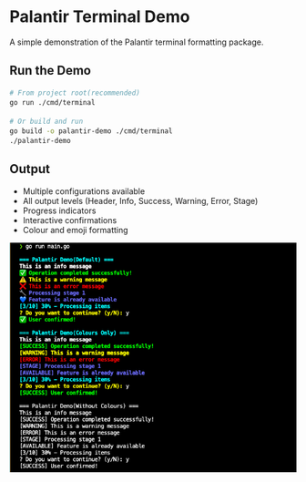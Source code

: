 # Palantir Terminal Demo

A simple demonstration of the Palantir terminal formatting package.

## Run the Demo

```bash
# From project root(recommended)
go run ./cmd/terminal

# Or build and run
go build -o palantir-demo ./cmd/terminal
./palantir-demo
```

## Output

- Multiple configurations available
- All output levels (Header, Info, Success, Warning, Error, Stage)
- Progress indicators
- Interactive confirmations
- Colour and emoji formatting



<p align="center">
  <img src="terminal.png" alt="Palantir Demo">
</p>


